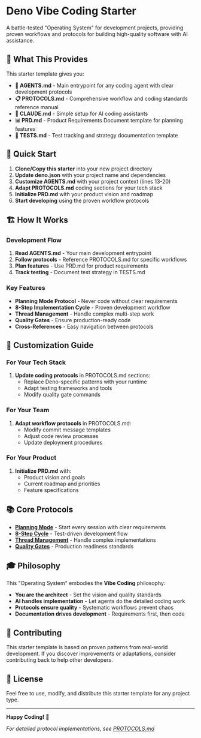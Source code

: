 # Deno Vibe Coding Starter

A battle-tested "Operating System" for development projects, providing proven
workflows and protocols for building high-quality software with AI assistance.

## 🎯 What This Provides

This starter template gives you:

- **🧠 AGENTS.md** - Main entrypoint for any coding agent with clear development
  protocols
- **📋 PROTOCOLS.md** - Comprehensive workflow and coding standards reference
  manual
- **🚀 CLAUDE.md** - Simple setup for AI coding assistants
- **📊 PRD.md** - Product Requirements Document template for planning features
- **🧪 TESTS.md** - Test tracking and strategy documentation template

## 🚀 Quick Start

1. **Clone/Copy this starter** into your new project directory
2. **Update deno.json** with your project name and dependencies
3. **Customize AGENTS.md** with your project context (lines 13-20)
4. **Adapt PROTOCOLS.md** coding sections for your tech stack
5. **Initialize PRD.md** with your product vision and roadmap
6. **Start developing** using the proven workflow protocols

## 🏗️ How It Works

### Development Flow

1. **Read AGENTS.md** - Your main development entrypoint
2. **Follow protocols** - Reference PROTOCOLS.md for specific workflows
3. **Plan features** - Use PRD.md for product requirements
4. **Track testing** - Document test strategy in TESTS.md

### Key Features

- **Planning Mode Protocol** - Never code without clear requirements
- **8-Step Implementation Cycle** - Proven development workflow
- **Thread Management** - Handle complex multi-step work
- **Quality Gates** - Ensure production-ready code
- **Cross-References** - Easy navigation between protocols

## 🔧 Customization Guide

### For Your Tech Stack

1. **Update coding protocols** in PROTOCOLS.md sections:
   - Replace Deno-specific patterns with your runtime
   - Adapt testing frameworks and tools
   - Modify quality gate commands

### For Your Team

1. **Adapt workflow protocols** in PROTOCOLS.md:
   - Modify commit message templates
   - Adjust code review processes
   - Update deployment procedures

### For Your Product

1. **Initialize PRD.md** with:
   - Product vision and goals
   - Current roadmap and priorities
   - Feature specifications

## 📚 Core Protocols

- **[Planning Mode](PROTOCOLS.md#planning-mode-protocol)** - Start every session
  with clear requirements
- **[8-Step Cycle](PROTOCOLS.md#8-step-implementation-cycle)** - Test-driven
  development flow
- **[Thread Management](PROTOCOLS.md#thread-management-protocol)** - Handle
  complex implementations
- **[Quality Gates](PROTOCOLS.md#quality-gates)** - Production readiness
  standards

## 🎓 Philosophy

This "Operating System" embodies the **Vibe Coding** philosophy:

- **You are the architect** - Set the vision and quality standards
- **AI handles implementation** - Let agents do the detailed coding work
- **Protocols ensure quality** - Systematic workflows prevent chaos
- **Documentation drives development** - Requirements first, then code

## 🤝 Contributing

This starter template is based on proven patterns from real-world development.
If you discover improvements or adaptations, consider contributing back to help
other developers.

## 📄 License

Feel free to use, modify, and distribute this starter template for any project
type.

---

**Happy Coding!** 🎉

_For detailed protocol implementations, see [PROTOCOLS.md](PROTOCOLS.md)_
